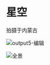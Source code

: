 # 星空

拍摄于内蒙古

![output5-编辑](https://picgo-1252214784.cos.ap-beijing.myqcloud.com/output5-%E7%BC%96%E8%BE%91.jpg)

![全景](https://picgo-1252214784.cos.ap-beijing.myqcloud.com/DSC06430-DeNoiseAI-standard%2520%25E5%2585%25A8%25E6%2599%25AF-%25E7%25BC%2596%25E8%25BE%2591.jpg)